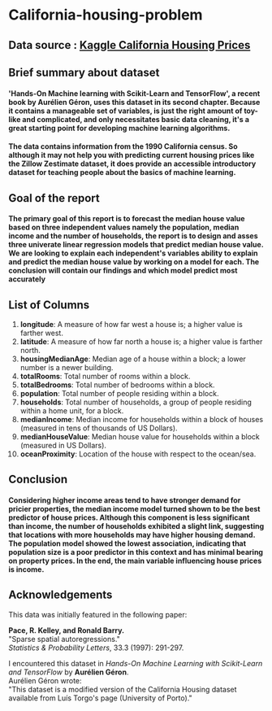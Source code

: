 # California-housing-problem

## Data source : [Kaggle California Housing Prices](https://www.kaggle.com/datasets/camnugent/california-housing-prices/data)

## Brief summary about dataset

#### 'Hands-On Machine learning with Scikit-Learn and TensorFlow', a recent book by Aurélien Géron, uses this dataset in its second chapter. Because it contains a manageable set of variables, is just the right amount of toy-like and complicated, and only necessitates basic data cleaning, it's a great starting point for developing machine learning algorithms.

#### The data contains information from the 1990 California census. So although it may not help you with predicting current housing prices like the Zillow Zestimate dataset, it does provide an accessible introductory dataset for teaching people about the basics of machine learning.

## Goal of the report

#### The primary goal of this report is to forecast the median house value based on three independent values namely the population, median income and the number of households, the report is to design and asses three univerate linear regression models that predict median house value. We are looking to explain each independent's variables ability to explain and predict the median house value by working on a model for each. The conclusion will contain our findings and which model predict most accurately


## List of Columns

1. **longitude**: A measure of how far west a house is; a higher value is farther west.
2. **latitude**: A measure of how far north a house is; a higher value is farther north.
3. **housingMedianAge**: Median age of a house within a block; a lower number is a newer building.
4. **totalRooms**: Total number of rooms within a block.
5. **totalBedrooms**: Total number of bedrooms within a block.
6. **population**: Total number of people residing within a block.
7. **households**: Total number of households, a group of people residing within a home unit, for a block.
8. **medianIncome**: Median income for households within a block of houses (measured in tens of thousands of US Dollars).
9. **medianHouseValue**: Median house value for households within a block (measured in US Dollars).
10. **oceanProximity**: Location of the house with respect to the ocean/sea.



## Conclusion

#### Considering higher income areas tend to have stronger demand for pricier properties, the median income model turned shown to be the best predictor of house prices. Although this component is less significant than income, the number of households exhibited a slight link, suggesting that locations with more households may have higher housing demand. The population model showed the lowest association, indicating that population size is a poor predictor in this context and has minimal bearing on property prices. In the end, the main variable influencing house prices is income.




## Acknowledgements

This data was initially featured in the following paper:

**Pace, R. Kelley, and Ronald Barry.**  
"Sparse spatial autoregressions."  
*Statistics & Probability Letters*, 33.3 (1997): 291-297.

I encountered this dataset in *Hands-On Machine Learning with Scikit-Learn and TensorFlow* by **Aurélien Géron**.  
Aurélien Géron wrote:  
"This dataset is a modified version of the California Housing dataset available from Luís Torgo's page (University of Porto)." 

